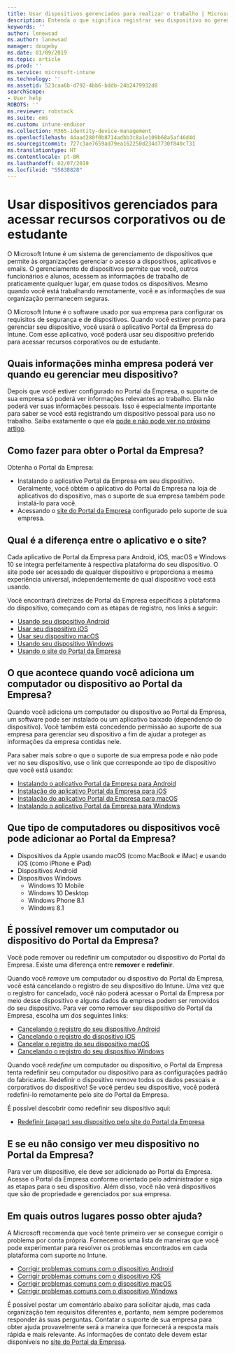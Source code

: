 ```yaml
---
title: Usar dispositivos gerenciados para realizar o trabalho | Microsoft Docs
description: Entenda o que significa registrar seu dispositivo no gerenciamento com o Intune.
keywords: ''
author: lenewsad
ms.author: lanewsad
manager: dougeby
ms.date: 01/09/2019
ms.topic: article
ms.prod: ''
ms.service: microsoft-intune
ms.technology: ''
ms.assetid: 523caa6b-d792-4bb6-bddb-24b2479932d8
searchScope:
- User help
ROBOTS: ''
ms.reviewer: robstack
ms.suite: ems
ms.custom: intune-enduser
ms.collection: M365-identity-device-management
ms.openlocfilehash: 44aad280f0b8714adbb3c8a1e109b68a5af46d4d
ms.sourcegitcommit: 727c3ae7659ad79ea162250d234d7730f840c731
ms.translationtype: HT
ms.contentlocale: pt-BR
ms.lasthandoff: 02/07/2019
ms.locfileid: "55838828"
---
```

# <a name="use-managed-devices-to-access-work-or-school-resources"></a>Usar dispositivos gerenciados para acessar recursos corporativos ou de estudante
O Microsoft Intune é um sistema de gerenciamento de dispositivos que permite às organizações gerenciar o acesso a dispositivos, aplicativos e emails. O gerenciamento de dispositivos permite que você, outros funcionários e alunos, acessem as informações de trabalho de praticamente qualquer lugar, em quase todos os dispositivos. Mesmo quando você está trabalhando remotamente, você e as informações de sua organização permanecem seguras.

O Microsoft Intune é o software usado por sua empresa para configurar os requisitos de segurança e de dispositivos. Quando você estiver pronto para gerenciar seu dispositivo, você usará o aplicativo Portal da Empresa do Intune. Com esse aplicativo, você poderá usar seu dispositivo preferido para acessar recursos corporativos ou de estudante. 

## <a name="what-information-can-my-company-see-when-i-get-my-device-managed"></a>Quais informações minha empresa poderá ver quando eu gerenciar meu dispositivo?
Depois que você estiver configurado no Portal da Empresa, o suporte de sua empresa só poderá ver informações relevantes ao trabalho. Ela não poderá ver suas informações pessoais. Isso é especialmente importante para saber se você está registrando um dispositivo pessoal para uso no trabalho. Saiba exatamente o que ela [pode e não pode ver no próximo artigo](what-info-can-your-company-see-when-you-enroll-your-device-in-intune.md).

## <a name="how-do-i-get-company-portal"></a>Como fazer para obter o Portal da Empresa?
Obtenha o Portal da Empresa:

- Instalando o aplicativo Portal da Empresa em seu dispositivo. Geralmente, você obtém o aplicativo do Portal da Empresa na loja de aplicativos do dispositivo, mas o suporte de sua empresa também pode instalá-lo para você.
- Acessando o [site do Portal da Empresa](https://go.microsoft.com/fwlink/?linkid=2010980) configurado pelo suporte de sua empresa.

## <a name="whats-the-difference-between-the-app-and-the-website"></a>Qual é a diferença entre o aplicativo e o site?
Cada aplicativo de Portal da Empresa para Android, iOS, macOS e Windows 10 se integra perfeitamente à respectiva plataforma do seu dispositivo. O site pode ser acessado de qualquer dispositivo e proporciona a mesma experiência universal, independentemente de qual dispositivo você está usando. 

Você encontrará diretrizes de Portal da Empresa específicas à plataforma do dispositivo, começando com as etapas de registro, nos links a seguir:  

- [Usando seu dispositivo Android](using-your-android-device-with-intune.md)
- [Usar seu dispositivo iOS](using-your-ios-device-with-intune.md)
- [Usar seu dispositivo macOS](using-your-macos-device-with-intune.md)
- [Usando seu dispositivo Windows](using-your-windows-device-with-intune.md)
- [Usando o site do Portal da Empresa](using-the-intune-company-portal-website.md)

## <a name="what-happens-when-you-add-a-computer-or-device-to-the-company-portal"></a>O que acontece quando você adiciona um computador ou dispositivo ao Portal da Empresa?
Quando você adiciona um computador ou dispositivo ao Portal da Empresa, um software pode ser instalado ou um aplicativo baixado (dependendo do dispositivo). Você também está concedendo permissão ao suporte de sua empresa para gerenciar seu dispositivo a fim de ajudar a proteger as informações da empresa contidas nele.

Para saber mais sobre o que o suporte de sua empresa pode e não pode ver no seu dispositivo, use o link que corresponde ao tipo de dispositivo que você está usando:

- [Instalando o aplicativo Portal da Empresa para Android](what-happens-if-you-install-the-company-portal-app-and-enroll-your-device-in-intune-android.md)
- [Instalação do aplicativo Portal da Empresa para iOS](what-happens-if-you-install-the-company-portal-app-and-enroll-your-device-in-intune-ios.md)
- [Instalação do aplicativo Portal da Empresa para macOS](what-happens-if-you-install-the-company-portal-app-and-enroll-your-device-in-intune-macos.md)
- [Instalando o aplicativo Portal da Empresa para Windows](what-happens-if-you-install-the-company-portal-app-and-enroll-your-device-in-intune-windows10.md)

## <a name="what-kind-of-computers-or-devices-can-you-add-to-the-company-portal"></a>Que tipo de computadores ou dispositivos você pode adicionar ao Portal da Empresa?
-   Dispositivos da Apple usando macOS (como MacBook e iMac) e usando iOS (como iPhone e iPad)
-   Dispositivos Android
-   Dispositivos Windows
    -   Windows 10 Mobile
    -   Windows 10 Desktop
    -   Windows Phone 8.1
    -   Windows 8.1

## <a name="can-you-remove-a-computer-or-device-from-the-company-portal"></a>É possível remover um computador ou dispositivo do Portal da Empresa?
Você pode remover ou redefinir um computador ou dispositivo do Portal da Empresa. Existe uma diferença entre **remover** e **redefinir**.

Quando você *remove* um computador ou dispositivo do Portal da Empresa, você está cancelando o registro de seu dispositivo do Intune. Uma vez que o registro for cancelado, você não poderá acessar o Portal da Empresa por meio desse dispositivo e alguns dados da empresa podem ser removidos do seu dispositivo. Para ver como remover seu dispositivo do Portal da Empresa, escolha um dos seguintes links:

- [Cancelando o registro do seu dispositivo Android](unenroll-your-device-from-intune-android.md)
- [Cancelando o registro do dispositivo iOS](unenroll-your-device-from-intune-ios.md)
- [Cancelar o registro do seu dispositivo macOS](unenroll-your-device-from-intune-macos.md)
- [Cancelando o registro do seu dispositivo Windows](unenroll-your-device-from-intune-windows.md)

Quando você *redefine* um computador ou dispositivo, o Portal da Empresa tenta redefinir seu computador ou dispositivo para as configurações padrão do fabricante. Redefinir o dispositivo remove todos os dados pessoais e corporativos do dispositivo! Se você perdeu seu dispositivo, você poderá redefini-lo remotamente pelo site do Portal da Empresa.

É possível descobrir como redefinir seu dispositivo aqui:

- [Redefinir (apagar) seu dispositivo pelo site do Portal da Empresa](reset-erase-your-device-cpwebsite.md)

## <a name="what-if-i-cant-see-my-device-in-the-company-portal"></a>E se eu não consigo ver meu dispositivo no Portal da Empresa?
Para ver um dispositivo, ele deve ser adicionado ao Portal da Empresa. Acesse o Portal da Empresa conforme orientado pelo administrador e siga as etapas para o seu dispositivo. Além disso, você não verá dispositivos que são de propriedade e gerenciados por sua empresa.

## <a name="where-else-can-i-go-for-help"></a>Em quais outros lugares posso obter ajuda?
A Microsoft recomenda que você tente primeiro ver se consegue corrigir o problema por conta própria. Fornecemos uma lista de maneiras que você pode experimentar para resolver os problemas encontrados em cada plataforma com suporte no Intune.

- [Corrigir problemas comuns com o dispositivo Android](troubleshoot-your-device-android.md)
- [Corrigir problemas comuns com o dispositivo iOS](troubleshoot-your-device-ios.md)
- [Corrigir problemas comuns com o dispositivo macOS](troubleshoot-your-device-macos.md)
- [Corrigir problemas comuns com o dispositivo Windows](troubleshoot-your-device-windows.md)

É possível postar um comentário abaixo para solicitar ajuda, mas cada organização tem requisitos diferentes e, portanto, nem sempre poderemos responder às suas perguntas. Contatar o suporte de sua empresa para obter ajuda provavelmente será a maneira que fornecerá a resposta mais rápida e mais relevante. As informações de contato dele devem estar disponíveis no [site do Portal da Empresa](https://go.microsoft.com/fwlink/?linkid=2010980).
